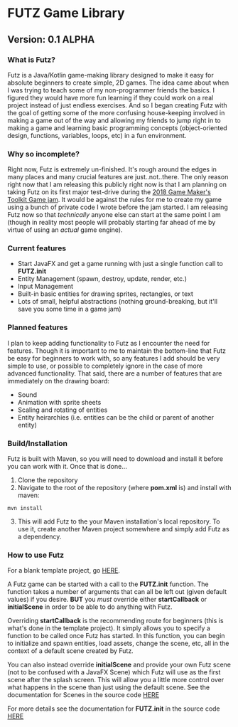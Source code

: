 # FUTZ Game Library
## Version: 0.1 ALPHA

### What is Futz?

Futz is a Java/Kotlin game-making library designed to make it easy for absolute beginners to create simple, 2D games. The idea came about when I was trying to teach some of my non-programmer friends the basics. I figured they would have more fun learning if they could work on a real project instead of just endless exercises. And so I began creating Futz with the goal of getting some of the more confusing house-keeping involved in making a game out of the way and allowing my friends to jump right in to making a game and learning basic programming concepts (object-oriented design, functions, variables, loops, etc) in a fun environment.

### Why so incomplete?

Right now, Futz is extremely un-finished. It's rough around the edges in many places and many crucial features are just..not..there. The only reason right now that I am releasing this publicly right now is that I am planning on taking Futz on its first major test-drive during the [2018 Game Maker's Toolkit Game jam](https://itch.io/jam/gmtk-2018). It would be against the rules for me to create my game using a bunch of private code I wrote before the jam started. I am releasing Futz now so that *technically* anyone else can start at the same point I am (though in reality most people will probably starting far ahead of me by virtue of using an *actual* game engine).

### Current features

* Start JavaFX and get a game running with just a single function call to **FUTZ.init**
* Entity Management (spawn, destroy, update, render, etc.)
* Input Management
* Built-in basic entities for drawing sprites, rectangles, or text
* Lots of small, helpful abstractions (nothing ground-breaking, but it'll save you some time in a game jam)

### Planned features

I plan to keep adding functionality to Futz as I encounter the need for features. Though it is important to me to maintain the bottom-line that Futz be easy for beginners to work with, so any features I add should be very simple to use, or possible to completely ignore in the case of more advanced functionality. That said, there are a number of features that are immediately on the drawing board:

* Sound
* Animation with sprite sheets
* Scaling and rotating of entities
* Entity heirarchies (i.e. entities can be the child or parent of another entity)

### Build/Installation

Futz is built with Maven, so you will need to download and install it before you can work with it. Once that is done...

1. Clone the repository
2. Navigate to the root of the repository (where **pom.xml** is) and install with maven:

```
mvn install
```
3. This will add Futz to the your Maven installation's local repository. To use it, create another Maven project somewhere and simply add Futz as a dependency.

### How to use Futz

For a blank template project, go [HERE](https://github.com/camtauxe/futz-blank-project).

A Futz game can be started with a call to the **FUTZ.init** function. The function takes a number of arguments that can all be left out (given default values) if you desire. **BUT** you *must* override either **startCallback** or **initialScene** in order to be able to do anything with Futz.

Overriding **startCallback** is the recommending route for beginners (this is what's done in the template project). It simply allows you to specify a function to be called once Futz has started. In this function, you can begin to initialize and spawn entities, load assets, change the scene, etc, all in the context of a default scene created by Futz.

You can also instead override **initialScene** and provide your own Futz scene (not to be confused with a JavaFX Scene) which Futz will use as the first scene after the splash screen. This will allow you a little more control over what happens in the scene than just using the default scene. See the documentation for Scenes in the source code [HERE](src/main/kotlin/Scene.kt)
  
For more details see the documentation for **FUTZ.init** in the source code [HERE](src/main/kotlin/Core.kt)
